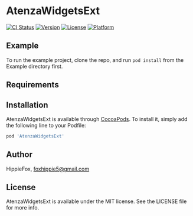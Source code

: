 # AtenzaWidgetsExt

[![CI Status](https://img.shields.io/travis/HippieFox/AtenzaWidgetsExt.svg?style=flat)](https://travis-ci.org/HippieFox/AtenzaWidgetsExt)
[![Version](https://img.shields.io/cocoapods/v/AtenzaWidgetsExt.svg?style=flat)](https://cocoapods.org/pods/AtenzaWidgetsExt)
[![License](https://img.shields.io/cocoapods/l/AtenzaWidgetsExt.svg?style=flat)](https://cocoapods.org/pods/AtenzaWidgetsExt)
[![Platform](https://img.shields.io/cocoapods/p/AtenzaWidgetsExt.svg?style=flat)](https://cocoapods.org/pods/AtenzaWidgetsExt)

## Example

To run the example project, clone the repo, and run `pod install` from the Example directory first.

## Requirements

## Installation

AtenzaWidgetsExt is available through [CocoaPods](https://cocoapods.org). To install
it, simply add the following line to your Podfile:

```ruby
pod 'AtenzaWidgetsExt'
```

## Author

HippieFox, foxhippie5@gmail.com

## License

AtenzaWidgetsExt is available under the MIT license. See the LICENSE file for more info.
